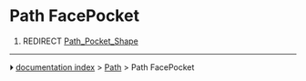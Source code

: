 # Path FacePocket
1.  REDIRECT [Path_Pocket_Shape](Path_Pocket_Shape.md)



---
⏵ [documentation index](../README.md) > [Path](Path_Workbench.md) > Path FacePocket
